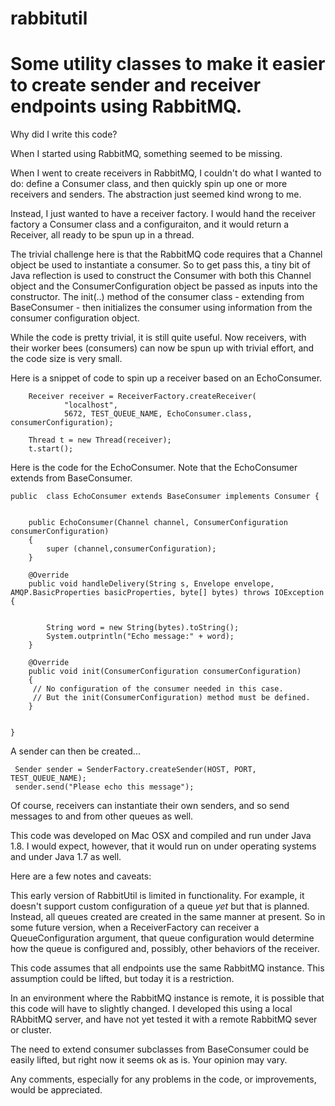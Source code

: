# rabbitutil

Some utility classes to make it easier to create sender and receiver endpoints using RabbitMQ.
==============================================================================================

Why did I write this code?

When I started using RabbitMQ, something seemed to be missing.

When I went to create receivers in RabbitMQ, I couldn't do what I wanted to do: define a Consumer class,
and then quickly spin up one or more receivers and senders. The abstraction just seemed kind
wrong to me.

Instead, I just wanted to have a receiver factory. I would hand the receiver factory a Consumer class
and a configuraiton, and it would return a Receiver, all ready to be spun up in a thread.

The trivial challenge here is that the RabbitMQ code requires that a Channel object be used to instantiate a consumer.
So to get pass this, a tiny bit of Java reflection is used to construct the Consumer
with both this Channel object and the ConsumerConfiguration object be passed as inputs
into the constructor. The init(..) method
of the consumer class - extending from BaseConsumer - then initializes the consumer using information
from the consumer configuration object.

While the code is pretty trivial, it is still quite useful. Now receivers, with their worker bees (consumers)
can now be spun up with trivial effort, and the code size is very small.

Here is a snippet of code to spin up a receiver based on an EchoConsumer.



        Receiver receiver = ReceiverFactory.createReceiver(
                "localhost",
                5672, TEST_QUEUE_NAME, EchoConsumer.class, consumerConfiguration);

        Thread t = new Thread(receiver);
        t.start();


Here is the code for the EchoConsumer. Note that the EchoConsumer extends from BaseConsumer.


    public  class EchoConsumer extends BaseConsumer implements Consumer {


        public EchoConsumer(Channel channel, ConsumerConfiguration consumerConfiguration)
        {
            super (channel,consumerConfiguration);
        }

        @Override
        public void handleDelivery(String s, Envelope envelope, AMQP.BasicProperties basicProperties, byte[] bytes) throws IOException {


            String word = new String(bytes).toString();
            System.outprintln("Echo message:" + word);
        }

        @Override
        public void init(ConsumerConfiguration consumerConfiguration)
        {
         // No configuration of the consumer needed in this case.
         // But the init(ConsumerConfiguration) method must be defined.
        }


    }

A sender can then be created...

     Sender sender = SenderFactory.createSender(HOST, PORT, TEST_QUEUE_NAME);
     sender.send("Please echo this message");

Of course, receivers can instantiate their own senders, and so send messages
to and from other queues as well.

This code was developed on Mac OSX and compiled and run under Java 1.8.
I would expect, however, that it would run on under operating systems and under Java 1.7 as well.

Here are a few notes and caveats:

   This early version of RabbitUtil is limited in functionality. For example, it doesn't support
   custom configuration of a queue *yet* but that is planned. Instead, all queues created are
   created in the same manner at present. So in some future version, when a ReceiverFactory can
   receiver a QueueConfiguration argument, that queue configuration would determine how the
   queue is configured and, possibly, other behaviors of the receiver.

   This code assumes that all endpoints use the same RabbitMQ instance.
   This assumption could be lifted, but today it is a restriction.

   In an environment where the RabbitMQ instance is remote, it is possible
   that this code will have to slightly changed. I developed this using a local RAbbitMQ
   server, and have not yet tested it with a remote RabbitMQ sever or cluster.

   The need to extend consumer subclasses from BaseConsumer could be easily lifted,
   but right now it seems ok as is. Your opinion may vary.


 Any comments, especially for any problems in the code, or improvements, would be appreciated.






